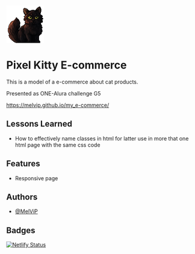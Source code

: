
![Logo](/assets/cat_banner)


# Pixel Kitty E-commerce

This is a model of a e-commerce about cat products.

Presented as ONE-Alura challenge G5

https://melvip.github.io/my_e-commerce/


## Lessons Learned

- How to effectively name classes in html for latter use in more that one html page with the same css code


## Features

- Responsive page


## Authors

- [@MelViP](https://www.github.com/MelViP)

## Badges

[![Netlify Status](https://api.netlify.com/api/v1/badges/ff114c84-41dc-4782-bfd5-c39cd12bacfc/deploy-status)](https://app.netlify.com/sites/kitty-commerce/deploys)
